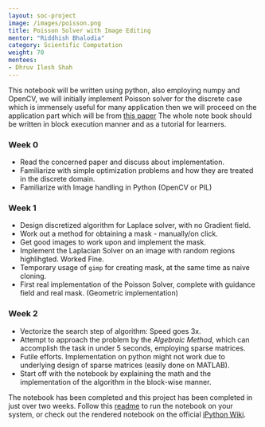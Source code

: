 ```yaml
---
layout: soc-project
image: /images/poisson.png
title: Poisson Solver with Image Editing
mentor: "Riddhish Bhalodia"
category: Scientific Computation
weight: 70
mentees:
- Dhruv Ilesh Shah
---
```


This notebook will be written using python, also employing numpy and OpenCV, we will initially implement Poisson solver for the discrete case which is immensely useful for many application then we will proceed on the application part which will be from <a href="https://www.cs.jhu.edu/~misha/Fall07/Papers/Perez03.pdf">this paper</a>
The whole note book should be written in block execution manner and as a tutorial for learners.

<!--break-->

### Week 0
 *  Read the concerned paper and discuss about implementation.
 *  Familiarize with simple optimization problems and how they are treated in the discrete domain.
 *  Familiarize with Image handling in Python (OpenCV or PIL)

### Week 1
 *  Design discretized algorithm for Laplace solver, with no Gradient field.
 *  Work out a method for obtaining a mask - manually/on click.
 *  Get good images to work upon and implement the mask.
 *  Implement the Laplacian Solver on an image with random regions highlihgted. Worked Fine.
 *  Temporary usage of `gimp` for creating mask, at the same time as naive cloning.
 *  First real implementation of the Poisson Solver, complete with guidance field and real mask. (Geometric implementation)

### Week 2
 *  Vectorize the search step of algorithm: Speed goes 3x.
 *  Attempt to approach the problem by the *Algebraic Method*, which can accomplish the task in under 5 seconds, employing sparse matrices.
 *  Futile efforts. Implementation on python might not work due to underlying design of sparse matrices (easily done on MATLAB).
 * 	Start off with the notebook by explaining the math and the implementation of the algorithm in the block-wise manner.

The notebook has been completed and this project has been completed in just over two weeks. Follow this <a href="https://github.com/riddhishb/ipython-notebooks/blob/master/Poisson%20Editing/README.md">readme</a> to run the notebook on your system, or check out the rendered notebook on the official <a href="https://github.com/ipython/ipython/wiki/A-gallery-of-interesting-IPython-Notebooks#signal-and-sound-processing">iPython Wiki</a>.
